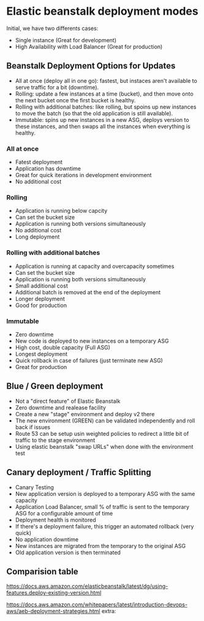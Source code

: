 # Elastic beanstalk deployment modes

Initial, we have two differents cases:
- Single instance (Great for development)
- High Availability with Load Balancer (Great for production)

## Beanstalk Deployment Options for Updates

- All at once (deploy all in one go): fastest, but instaces aren't available to serve traffic for a bit (downtime).
- Rolling: update a few instances at a time (bucket), and then move onto the next bucket once the first bucket is healthy.
- Rolling with additional batches: like rolling, but spoins up new instances to move the batch (so that the old application is still available).
- Immutable: spins up new instances in a new ASG, deploys version to these instances, and then swaps all the instances when everything is healthy.

### All at once
- Fatest deployment
- Application has downtime
- Great for quick iterations in development environment
- No additional cost


### Rolling
- Application is running below capcity
- Can set the bucket size
- Application is running both versions simultaneously
- No additional cost
- Long deployment


### Rolling with additional batches
- Application is running at capacity and overcapacity sometimes
- Can set the bucket size
- Application is running both versions simultaneously
- Small additional cost
- Additional batch is removed at the end of the deployment
- Longer deployment
- Good for production

### Immutable
- Zero downtime
- New code is deployed to new instances on a temporary ASG
- High cost, double capacity (Full ASG)
- Longest deployment
- Quick rollback in case of failures (just terminate new ASG)
- Great for production

## Blue / Green deployment

- Not a "direct feature" of Elastic Beanstalk
- Zero downtime and realease facility
- Create a new "stage" environment and deploy v2 there
- The new environment (GREEN) can be validated independently and roll back if issues
- Route 53 can be setup usin weighted policies to redirect a little bit of traffic to the stage environment
- Using elastic beanstalk "swap URLs"  when done with the environment test

## Canary deployment / Traffic Splitting
- Canary Testing
- New application version is deployed to a temporary ASG with the same capacity
- Application Load Balancer, small % of traffic is sent to the temporary ASG for a configurable amount of time
- Deployment health is monitored
- If there's a deployment failure, this trigger an automated rollback (very quick)
- No application downtime
- New instances are migrated from the temporary to the original ASG
- Old application version is then terminated

## Comparision table
https://docs.aws.amazon.com/elasticbeanstalk/latest/dg/using-features.deploy-existing-version.html

https://docs.aws.amazon.com/whitepapers/latest/introduction-devops-aws/aeb-deployment-strategies.html
extra:
